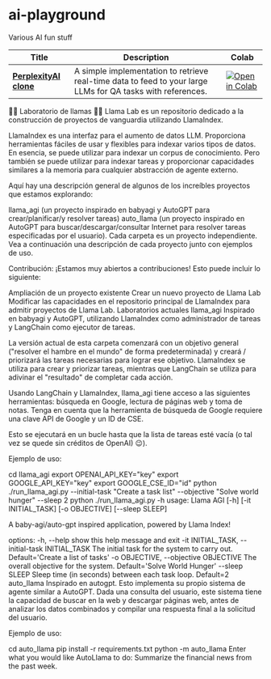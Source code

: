 # ai-playground

Various AI fun stuff

|Title | Description |Colab |
|-|-|-|
|<b>[PerplexityAI clone](perplexity-clone/)</b>| A simple implementation to retrieve real-time data to feed to your large LLMs for QA tasks with references.| [![Open in Colab](https://colab.research.google.com/assets/colab-badge.svg)](https://colab.research.google.com/github/mklarqvist/ai-playground/blob/main/perplexity-clone/perplexity_clone.ipynb)
🦙🧪 Laboratorio de llamas 🧬🦙
Llama Lab es un repositorio dedicado a la construcción de proyectos de vanguardia utilizando LlamaIndex.

LlamaIndex es una interfaz para el aumento de datos LLM. Proporciona herramientas fáciles de usar y flexibles para indexar varios tipos de datos. En esencia, se puede utilizar para indexar un corpus de conocimiento. Pero también se puede utilizar para indexar tareas y proporcionar capacidades similares a la memoria para cualquier abstracción de agente externo.

Aquí hay una descripción general de algunos de los increíbles proyectos que estamos explorando:

llama_agi (un proyecto inspirado en babyagi y AutoGPT para crear/planificar/y resolver tareas)
auto_llama (un proyecto inspirado en AutoGPT para buscar/descargar/consultar Internet para resolver tareas especificadas por el usuario).
Cada carpeta es un proyecto independiente. Vea a continuación una descripción de cada proyecto junto con ejemplos de uso.

Contribución: ¡Estamos muy abiertos a contribuciones! Esto puede incluir lo siguiente:

Ampliación de un proyecto existente
Crear un nuevo proyecto de Llama Lab
Modificar las capacidades en el repositorio principal de LlamaIndex para admitir proyectos de Llama Lab.
Laboratorios actuales
llama_agi
Inspirado en babyagi y AutoGPT, utilizando LlamaIndex como administrador de tareas y LangChain como ejecutor de tareas.

La versión actual de esta carpeta comenzará con un objetivo general ("resolver el hambre en el mundo" de forma predeterminada) y creará / priorizará las tareas necesarias para lograr ese objetivo. LlamaIndex se utiliza para crear y priorizar tareas, mientras que LangChain se utiliza para adivinar el "resultado" de completar cada acción.

Usando LangChain y LlamaIndex, llama_agi tiene acceso a las siguientes herramientas: búsqueda en Google, lectura de páginas web y toma de notas. Tenga en cuenta que la herramienta de búsqueda de Google requiere una clave API de Google y un ID de CSE.

Esto se ejecutará en un bucle hasta que la lista de tareas esté vacía (o tal vez se quede sin créditos de OpenAI) 😉).

Ejemplo de uso:

cd llama_agi
export OPENAI_API_KEY="key"
export GOOGLE_API_KEY="key"
export GOOGLE_CSE_ID="id"
python ./run_llama_agi.py --initial-task "Create a task list" --objective "Solve world hunger" --sleep 2
python ./run_llama_agi.py -h
usage: Llama AGI [-h] [-it INITIAL_TASK] [-o OBJECTIVE] [--sleep SLEEP]

A baby-agi/auto-gpt inspired application, powered by Llama Index!

options:
  -h, --help            show this help message and exit
  -it INITIAL_TASK, --initial-task INITIAL_TASK
                        The initial task for the system to carry out. Default='Create a list of tasks'
  -o OBJECTIVE, --objective OBJECTIVE
                        The overall objective for the system. Default='Solve World Hunger'
  --sleep SLEEP         Sleep time (in seconds) between each task loop. Default=2
auto_llama
Inspirado en autogpt. Esto implementa su propio sistema de agente similar a AutoGPT. Dada una consulta del usuario, este sistema tiene la capacidad de buscar en la web y descargar páginas web, antes de analizar los datos combinados y compilar una respuesta final a la solicitud del usuario.

Ejemplo de uso:

cd auto_llama
pip install -r requirements.txt
python -m auto_llama
Enter what you would like AutoLlama to do:
Summarize the financial news from the past week.
